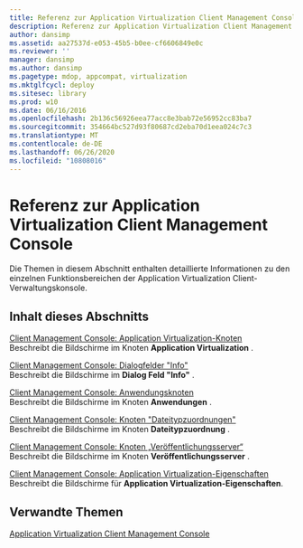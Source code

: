 ```yaml
---
title: Referenz zur Application Virtualization Client Management Console
description: Referenz zur Application Virtualization Client Management Console
author: dansimp
ms.assetid: aa27537d-e053-45b5-b0ee-cf6606849e0c
ms.reviewer: ''
manager: dansimp
ms.author: dansimp
ms.pagetype: mdop, appcompat, virtualization
ms.mktglfcycl: deploy
ms.sitesec: library
ms.prod: w10
ms.date: 06/16/2016
ms.openlocfilehash: 2b136c56926eea77acc8e3bab72e56952cc83ba7
ms.sourcegitcommit: 354664bc527d93f80687cd2eba70d1eea024c7c3
ms.translationtype: MT
ms.contentlocale: de-DE
ms.lasthandoff: 06/26/2020
ms.locfileid: "10808016"
---
```

# Referenz zur Application Virtualization Client Management Console


Die Themen in diesem Abschnitt enthalten detaillierte Informationen zu den einzelnen Funktionsbereichen der Application Virtualization Client-Verwaltungskonsole.

## Inhalt dieses Abschnitts


<a href="" id="client-management-console--application-virtualization-node"></a>[Client Management Console: Application Virtualization-Knoten](client-management-console-application-virtualization-node.md)  
Beschreibt die Bildschirme im Knoten **Application Virtualization** .

<a href="" id="client-management-console--about-dialog-boxes"></a>[Client Management Console: Dialogfelder "Info"](client-management-console-about-dialog-boxes.md)  
Beschreibt die Bildschirme im **Dialog Feld "Info"** .

<a href="" id="client-management-console--applications-node"></a>[Client Management Console: Anwendungsknoten](client-management-console-applications-node.md)  
Beschreibt die Bildschirme im Knoten **Anwendungen** .

<a href="" id="client-management-console--file-type-associations-node"></a>[Client Management Console: Knoten "Dateitypzuordnungen"](client-management-console-file-type-associations-node.md)  
Beschreibt die Bildschirme im Knoten **Dateitypzuordnung** .

<a href="" id="client-management-console--publishing-servers-node"></a>[Client Management Console: Knoten „Veröffentlichungsserver“](client-management-console-publishing-servers-node.md)  
Beschreibt die Bildschirme im Knoten **Veröffentlichungsserver** .

<a href="" id="client-management-console--application-virtualization-properties"></a>[Client Management Console: Application Virtualization-Eigenschaften](client-management-console-application-virtualization-properties.md)  
Beschreibt die Bildschirme für **Application Virtualization-Eigenschaften**.

## Verwandte Themen


[Application Virtualization Client Management Console](application-virtualization-client-management-console.md)

 

 





